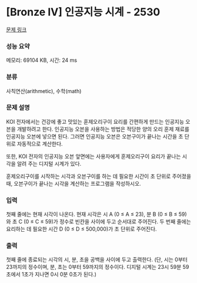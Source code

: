 # [Bronze IV] 인공지능 시계 - 2530 

[문제 링크](https://www.acmicpc.net/problem/2530) 

### 성능 요약

메모리: 69104 KB, 시간: 24 ms

### 분류

사칙연산(arithmetic), 수학(math)

### 문제 설명

<p>KOI 전자에서는 건강에 좋고 맛있는 훈제오리구이 요리를 간편하게 만드는 인공지능 오븐을 개발하려고 한다. 인공지능 오븐을 사용하는 방법은 적당한 양의 오리 훈제 재료를 인공지능 오븐에 넣으면 된다. 그러면 인공지능 오븐은 오븐구이가 끝나는 시간을 초 단위로 자동적으로 계산한다. </p>

<p>또한, KOI 전자의 인공지능 오븐 앞면에는 사용자에게 훈제오리구이 요리가 끝나는 시각을 알려 주는 디지털 시계가 있다.  </p>

<p>훈제오리구이를 시작하는 시각과 오븐구이를 하는 데 필요한 시간이 초 단위로 주어졌을 때, 오븐구이가 끝나는 시각을 계산하는 프로그램을 작성하시오.</p>

### 입력 

 <p>첫째 줄에는 현재 시각이 나온다. 현재 시각은 시 A (0 ≤ A ≤ 23), 분 B (0 ≤ B ≤ 59)와 초 C (0 ≤ C ≤ 59)가 정수로 빈칸을 사이에 두고 순서대로 주어진다. 두 번째 줄에는 요리하는 데 필요한 시간 D (0 ≤ D ≤ 500,000)가 초 단위로 주어진다.</p>

### 출력 

 <p>첫째 줄에 종료되는 시각의 시, 분, 초을 공백을 사이에 두고 출력한다. (단, 시는 0부터 23까지의 정수이며, 분, 초는 0부터 59까지의 정수이다. 디지털 시계는 23시 59분 59초에서 1초가 지나면 0시 0분 0초가 된다.)</p>

